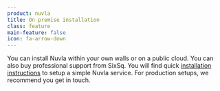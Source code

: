 ```yaml
---
product: nuvla
title: On premise installation
class: feature
main-feature: false
icon: fa-arrow-down
---
```


You can install Nuvla within your own walls or on a public cloud. You can also buy professional support from SixSq. You will find quick [installation instructions](https://docs.nuvla.io/nuvla) to setup a simple Nuvla service.  For production setups, we recommend you get in touch.
